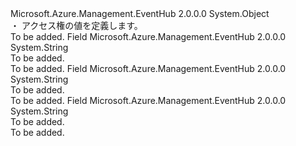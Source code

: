 <Type Name="AccessRights" FullName="Microsoft.Azure.Management.EventHub.Models.AccessRights">
  <TypeSignature Language="C#" Value="public static class AccessRights" />
  <TypeSignature Language="ILAsm" Value=".class public auto ansi abstract sealed beforefieldinit AccessRights extends System.Object" />
  <TypeSignature Language="DocId" Value="T:Microsoft.Azure.Management.EventHub.Models.AccessRights" />
  <TypeSignature Language="VB.NET" Value="Public Class AccessRights" />
  <TypeSignature Language="F#" Value="type AccessRights = class" />
  <AssemblyInfo>
    <AssemblyName>Microsoft.Azure.Management.EventHub</AssemblyName>
    <AssemblyVersion>2.0.0.0</AssemblyVersion>
  </AssemblyInfo>
  <Base>
    <BaseTypeName>System.Object</BaseTypeName>
  </Base>
  <Interfaces />
  <Docs>
    <summary>
            ・ アクセス権の値を定義します。
            </summary>
    <remarks>To be added.</remarks>
  </Docs>
  <Members>
    <Member MemberName="Listen">
      <MemberSignature Language="C#" Value="public const string Listen;" />
      <MemberSignature Language="ILAsm" Value=".field public static literal string Listen" />
      <MemberSignature Language="DocId" Value="F:Microsoft.Azure.Management.EventHub.Models.AccessRights.Listen" />
      <MemberSignature Language="VB.NET" Value="Public Const Listen As String " />
      <MemberSignature Language="F#" Value="val mutable Listen : string" Usage="Microsoft.Azure.Management.EventHub.Models.AccessRights.Listen" />
      <MemberType>Field</MemberType>
      <AssemblyInfo>
        <AssemblyName>Microsoft.Azure.Management.EventHub</AssemblyName>
        <AssemblyVersion>2.0.0.0</AssemblyVersion>
      </AssemblyInfo>
      <ReturnValue>
        <ReturnType>System.String</ReturnType>
      </ReturnValue>
      <Docs>
        <summary>To be added.</summary>
        <remarks>To be added.</remarks>
      </Docs>
    </Member>
    <Member MemberName="Manage">
      <MemberSignature Language="C#" Value="public const string Manage;" />
      <MemberSignature Language="ILAsm" Value=".field public static literal string Manage" />
      <MemberSignature Language="DocId" Value="F:Microsoft.Azure.Management.EventHub.Models.AccessRights.Manage" />
      <MemberSignature Language="VB.NET" Value="Public Const Manage As String " />
      <MemberSignature Language="F#" Value="val mutable Manage : string" Usage="Microsoft.Azure.Management.EventHub.Models.AccessRights.Manage" />
      <MemberType>Field</MemberType>
      <AssemblyInfo>
        <AssemblyName>Microsoft.Azure.Management.EventHub</AssemblyName>
        <AssemblyVersion>2.0.0.0</AssemblyVersion>
      </AssemblyInfo>
      <ReturnValue>
        <ReturnType>System.String</ReturnType>
      </ReturnValue>
      <Docs>
        <summary>To be added.</summary>
        <remarks>To be added.</remarks>
      </Docs>
    </Member>
    <Member MemberName="Send">
      <MemberSignature Language="C#" Value="public const string Send;" />
      <MemberSignature Language="ILAsm" Value=".field public static literal string Send" />
      <MemberSignature Language="DocId" Value="F:Microsoft.Azure.Management.EventHub.Models.AccessRights.Send" />
      <MemberSignature Language="VB.NET" Value="Public Const Send As String " />
      <MemberSignature Language="F#" Value="val mutable Send : string" Usage="Microsoft.Azure.Management.EventHub.Models.AccessRights.Send" />
      <MemberType>Field</MemberType>
      <AssemblyInfo>
        <AssemblyName>Microsoft.Azure.Management.EventHub</AssemblyName>
        <AssemblyVersion>2.0.0.0</AssemblyVersion>
      </AssemblyInfo>
      <ReturnValue>
        <ReturnType>System.String</ReturnType>
      </ReturnValue>
      <Docs>
        <summary>To be added.</summary>
        <remarks>To be added.</remarks>
      </Docs>
    </Member>
  </Members>
</Type>